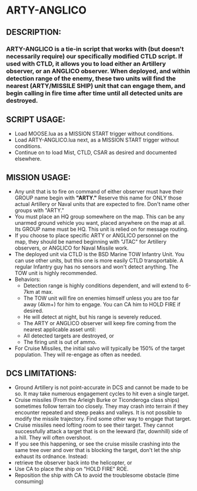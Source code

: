 # ARTY-ANGLICO

## DESCRIPTION:

### ARTY-ANGLICO is a tie-in script that works with (but doesn't necessarily require) our specifically modified CTLD script. If used with CTLD, it allows you to load either an Artillery observer, or an ANGLICO observer. When deployed, and within detection range of the enemy, these two units will find the nearest (ARTY/MISSILE SHIP) unit that can engage them, and begin calling in fire time after time until all detected units are destroyed.  

## SCRIPT USAGE:

* Load MOOSE.lua as a MISSION START trigger without conditions.
* Load ARTY-ANGLICO.lua next, as a MISSION START trigger without conditions.
* Continue on to load Mist, CTLD, CSAR as desired and documented elsewhere.


## MISSION USAGE:

* Any unit that is to fire on command of either observer must have their GROUP name begin with **"ARTY."** Reserve this name for ONLY those actual Artillery or Naval units that are expected to fire. Don't name other groups with "ARTY."
* You must place an HQ group somewhere on the map. This can be any unarmed ground vehicle you want, placed anywhere on the map at all. Its GROUP name must be HQ. This unit is relied on for message routing. 
* If you choose to place specific ARTY or ANGLICO personnel on the map, they should be named beginning with "JTAC" for Artillery observers, or ANGLICO for Naval Missile work. 
* The deployed unit via CTLD is the BSD Marine TOW Infantry Unit. You can use other units, but this one is more easily CTLD transportable. A regular Infantry guy has no sensors and won't detect anything. The TOW unit is highly recommended.
* Behaviors:
  * Detection range is highly conditions dependent, and will extend to 6-7km at max. 
  * The TOW unit will fire on enemies himself unless you are too far away (4km+) for him to engage. You can CA him to HOLD FIRE if desired.
  * He will detect at night, but his range is severely reduced.
  * The ARTY or ANGLICO observer will keep fire coming from the nearest applicable asset until:
  * All detected targets are destroyed, or
  * The firing unit is out of ammo.
* For Cruise Missiles, the initial salvo will typically be 150% of the target population. They will re-engage as often as needed.

## DCS LIMITATIONS:

* Ground Artillery is not point-accurate in DCS and cannot be made to be so. It may take numerous engagement cycles to hit even a single target. 
* Cruise missiles (From the Arleigh Burke or Ticonderoga class ships) sometimes follow terrain too closely. They may crash into terrain if they encounter repeated and steep peaks and valleys. It is not possible to modify the missile trajectory. Find some other way to engage that target.
* Cruise missiles need lofting room to see their target. They cannot successfully attack a target that is on the leeward (far, downhill) side of a hill. They will often overshoot.
* If you see this happening, or see the cruise missile crashing into the same tree over and over that is blocking the target, don't let the ship exhaust its ordnance. Instead:
* retrieve the observer back into the helicopter, or 
* Use CA to place the ship on "HOLD FIRE" ROE.  
* Reposition the ship with CA to avoid the troublesome obstacle (time consuming)
  
  
  
